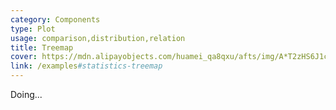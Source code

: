 ```yaml
---
category: Components
type: Plot
usage: comparison,distribution,relation
title: Treemap
cover: https://mdn.alipayobjects.com/huamei_qa8qxu/afts/img/A*T2zHS6J1cGMAAAAAAAAAAAAADmJ7AQ/original
link: /examples#statistics-treemap
---
```


Doing...
